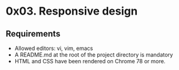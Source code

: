 # 0x03. Responsive design

## Requirements

* Allowed editors: vi, vim, emacs
* A README.md at the root of the project directory is mandatory
* HTML and CSS have been rendered on Chrome 78 or more.
